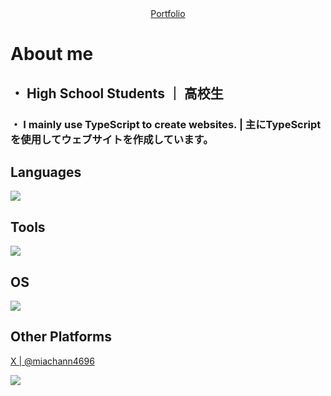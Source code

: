 <div align="center">
<a href="https://profile.mia4696.org">
    Portfolio
</a>
</div>


# About me

## ・ High School Students ｜ 高校生
### ・ I mainly use TypeScript to create websites. | 主にTypeScriptを使用してウェブサイトを作成しています。

## Languages 
<img src="https://skillicons.dev/icons?i=javascript,typescript,html,css,nodejs,nextjs,python" />

## Tools
<img src="https://skillicons.dev/icons?i=vscode,webstorm,pycharm,cloudflare" />

## OS
<img src="https://skillicons.dev/icons?i=windows,ubuntu" />

## Other Platforms

<a href="https://x.com/miachann4696">X | @miachann4696</a>
<img src="https://discord.c99.nl/widget/theme-1/1286548214883029074.png" hidden />

<img src="https://spotify-github-profile.kittinanx.com/api/view?uid=vtxokzslh2z2hvd234k0p4rty&cover_image=true&theme=novatorem&show_offline=false  &background_color=121212&interchange=false&bar_color=cbe7ca&bar_color_cover=false" />

